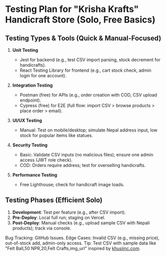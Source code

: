 # Testing Plan for "Krisha Krafts" Handicraft Store (Solo, Free Basics)

## Testing Types & Tools (Quick & Manual-Focused)
1. **Unit Testing**
   - Jest for backend (e.g., test CSV import parsing, stock decrement for handicrafts).
   - React Testing Library for frontend (e.g., cart stock check, admin login for one account).

2. **Integration Testing**
   - Postman (free) for APIs (e.g., order creation with COD, CSV upload endpoint).
   - Cypress (free) for E2E (full flow: import CSV > browse products > place order > email).

3. **UI/UX Testing**
   - Manual: Test on mobile/desktop; simulate Nepal address input, low stock for popular items like statues.

4. **Security Testing**
   - Basic: Validate CSV inputs (no malicious files); ensure one admin access (JWT role check).
   - COD: Orders require address; test for overselling handicrafts.

5. **Performance Testing**
   - Free Lighthouse; check for handicraft image loads.

## Testing Phases (Efficient Solo)
1. **Development**: Test per feature (e.g., after CSV import).
2. **Pre-Deploy**: Local full run; staging on Vercel.
3. **Post-Deploy**: Manual checks (e.g., upload sample CSV with Nepali products); track via console.

Bug Tracking: GitHub Issues.
Edge Cases: Invalid CSV (e.g., missing price), out-of-stock add, admin-only access.
Tip: Test CSV with sample data like "Felt Ball,50 NPR,20,Felt Crafts,img_url" inspired by [khusiinc.com](https://khusiinc.com/).